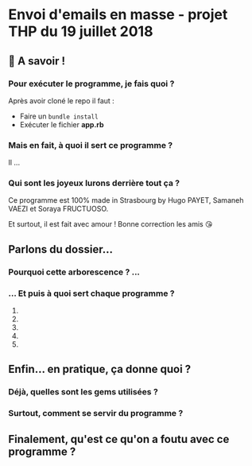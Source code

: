 # Envoi d'emails en masse - projet THP du 19 juillet 2018

## :red_circle: A savoir !

### Pour exécuter le programme, je fais quoi ?

Après avoir cloné  le repo il faut :
- Faire un `bundle install`
- Exécuter le fichier **app.rb**

### Mais en fait, à quoi il sert ce programme ?

Il ...

### Qui sont les joyeux lurons derrière tout ça ?

Ce programme est 100% made in Strasbourg by Hugo PAYET, Samaneh VAEZI et Soraya FRUCTUOSO.

Et surtout, il est fait avec amour ! Bonne correction les amis :kissing_heart:

## Parlons du dossier...

### Pourquoi cette arborescence ? ...


### ... Et puis à quoi sert chaque programme ?

1.
2.
3.
4.
5.

## Enfin... en pratique, ça donne quoi ?

### Déjà, quelles sont les gems utilisées ?

### Surtout, comment se servir du programme ?

## Finalement, qu'est ce qu'on a foutu avec ce programme ?
